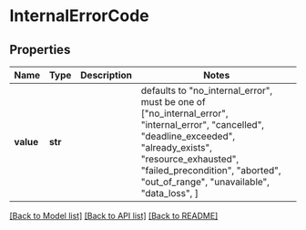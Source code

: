 # InternalErrorCode


## Properties
Name | Type | Description | Notes
------------ | ------------- | ------------- | -------------
**value** | **str** |  | defaults to "no_internal_error",  must be one of ["no_internal_error", "internal_error", "cancelled", "deadline_exceeded", "already_exists", "resource_exhausted", "failed_precondition", "aborted", "out_of_range", "unavailable", "data_loss", ]

[[Back to Model list]](../README.md#documentation-for-models) [[Back to API list]](../README.md#documentation-for-api-endpoints) [[Back to README]](../README.md)


